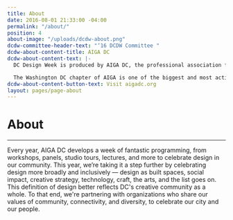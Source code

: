 ```yaml
---
title: About
date: 2016-08-01 21:33:00 -04:00
permalink: "/about/"
position: 4
about-image: "/uploads/dcdw-about.png"
dcdw-committee-header-text: "‘16 DCDW Committee "
dcdw-about-content-title: AIGA DC
dcdw-about-content-text: |-
  DC Design Week is produced by AIGA DC, the professional association for design. AIGA is the oldest and largest membership association for professionals engaged in the discipline, practice and culture of designing.

  The Washington DC chapter of AIGA is one of the biggest and most active in the country. Run a volunteer board of directors, the organization celebrates design and provides unparalleled opportunities for networking within the local design community and a variety of resources to advance professionalism and broaden knowledge. AIGA DC’s events stimulate discourse and enrich the collective experience of design.
dcdw-about-content-button-text: Visit aigadc.org
layout: pages/page-about
---
```


# About

---

Every year, AIGA DC develops a week of fantastic programming, from workshops, panels, studio tours, lectures, and more to celebrate design in our community. This year, we’re taking it a step further by celebrating design more broadly and inclusively — design as built spaces, social impact, creative strategy, technology, craft, the arts, and the list goes on. This definition of design better reflects DC's creative community as a whole. To that end, we're partnering with organizations who share our values of community, connectivity, and diversity, to celebrate our city and our people.